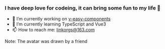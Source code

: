 ### I have deep love for codeing, it can bring some fun to my life 👋

- 🔭 I’m currently working on [v-easy-components](https://github.com/Linkontoask/v-easy-components)
- 🌱 I’m currently learning TypeScript and Vue3
- 📫 How to reach me: linkorgs@163.com

Note: The avatar was drawn by a friend
